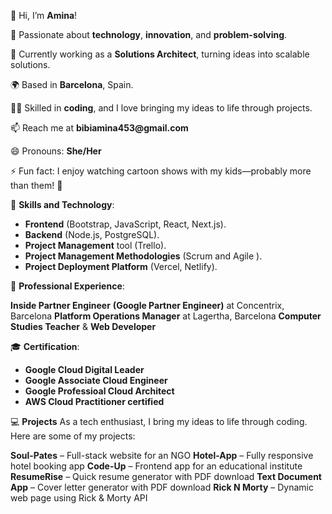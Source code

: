 👋 Hi, I’m __Amina__!

💪 Passionate about __technology__, __innovation__, and __problem-solving__.

💼 Currently working as a __Solutions Architect__, turning ideas into scalable solutions.

🌍 Based in __Barcelona__, Spain.

👩‍💻 Skilled in __coding__, and I love bringing my ideas to life through projects.

📫 Reach me at __bibiamina453@gmail.com__

😄 Pronouns: __She/Her__

⚡ Fun fact: I enjoy watching cartoon shows with my kids—probably more than them! 🤭




🚀 __Skills and Technology__:

- __Frontend__ (Bootstrap, JavaScript, React, Next.js).
- __Backend__ (Node.js, PostgreSQL).
- __Project Management__ tool (Trello).
- __Project Management Methodologies__ (Scrum and Agile ).
- __Project Deployment Platform__ (Vercel, Netlify).



  
 💼 __Professional Experience__:

__Inside Partner Engineer__ __(Google Partner Engineer)__ at Concentrix, Barcelona
__Platform Operations Manager__ at Lagertha, Barcelona
__Computer Studies Teacher__ & __Web Developer__




🎓 __Certification__:

- __Google Cloud Digital Leader__
- __Google Associate Cloud Engineer__
- __Google Professioal Cloud Architect__
- __AWS Cloud Practitioner certified__




💻 __Projects__
As a tech enthusiast, I bring my ideas to life through coding. Here are some of my projects:

**Soul-Pates** – Full-stack website for an NGO
**Hotel-App** – Fully responsive hotel booking app
**Code-Up** – Frontend app for an educational institute
**ResumeRise** – Quick resume generator with PDF download
**Text Document App** – Cover letter generator with PDF download
**Rick N Morty** – Dynamic web page using Rick & Morty API

